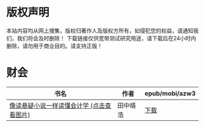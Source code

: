 # 版权声明

本站内容均从网上搜集，版权归著作人及版权方所有，如侵犯您的权益，请通知我们，我们将会及时删除！ 下载链接仅供宽带测试研究用途，请下载后在24小时内删除，请勿用于商业目的。请支持正版！

# 财会

| 书名 | 作者 | epub/mobi/azw3 |
| --- | --- | --- |
| [像读悬疑小说一样读懂会计学 (点击查看图片)](https://www.dushupai.com/attachment/2024/06/10/cac5ad8435ce0f42.jpg) | 田中靖浩 | [下载](https://url89.ctfile.com/f/31084289-1357002445-d51d8d?p=8866) |
